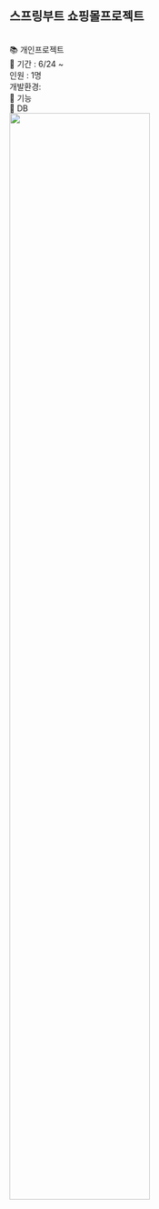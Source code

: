 ## 스프링부트 쇼핑몰프로젝트
<br>
📚 개인프로젝트<br>
📆 기간 : 6/24 ~ <br>
인원 : 1명<br>
개발환경:
<br>
🔨 기능<br>
📑 DB <br>
<img src='https://github.com/minkyi2180/BootShop/assets/130128767/80dfd680-69f2-450d-aa82-d343425271cc' width='70%'>

